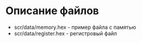 # Описание файлов
+ scr/data/memory.hex - пример файла с памятью
+ scr/data/register.hex - регистровый файл